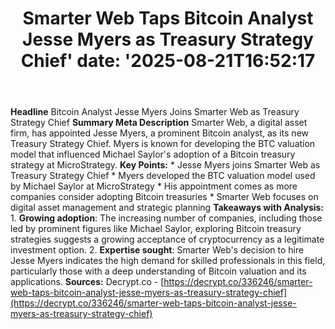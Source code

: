 ﻿---
title: "Smarter Web Taps Bitcoin Analyst Jesse Myers as Treasury Strategy Chief'
date: '2025-08-21T16:52:17"
category: "Markets"
summary: ""
slug: "smarter web taps bitcoin analyst jesse myers as treasury str"
source_urls:
  - "https://decrypt.co/336246/smarter-web-taps-bitcoin-analyst-jesse-myers-as-treasury-strategy-chief"
seo:
  title: "Smarter Web Taps Bitcoin Analyst Jesse Myers as Treasury Strategy Chief | Hash n Hedge'
  description: '"
  keywords: ["news", "markets", "brief"]
---
**Headline** Bitcoin Analyst Jesse Myers Joins Smarter Web as Treasury Strategy Chief  **Summary Meta Description** Smarter Web, a digital asset firm, has appointed Jesse Myers, a prominent Bitcoin analyst, as its new Treasury Strategy Chief. Myers is known for developing the BTC valuation model that influenced Michael Saylor's adoption of a Bitcoin treasury strategy at MicroStrategy.  **Key Points:**  * Jesse Myers joins Smarter Web as Treasury Strategy Chief * Myers developed the BTC valuation model used by Michael Saylor at MicroStrategy * His appointment comes as more companies consider adopting Bitcoin treasuries * Smarter Web focuses on digital asset management and strategic planning  **Takeaways with Analysis:**  1. **Growing adoption**: The increasing number of companies, including those led by prominent figures like Michael Saylor, exploring Bitcoin treasury strategies suggests a growing acceptance of cryptocurrency as a legitimate investment option. 2. **Expertise sought**: Smarter Web's decision to hire Jesse Myers indicates the high demand for skilled professionals in this field, particularly those with a deep understanding of Bitcoin valuation and its applications.  **Sources:** Decrypt.co - [https://decrypt.co/336246/smarter-web-taps-bitcoin-analyst-jesse-myers-as-treasury-strategy-chief](https://decrypt.co/336246/smarter-web-taps-bitcoin-analyst-jesse-myers-as-treasury-strategy-chief) 
